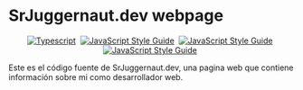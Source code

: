 # SrJuggernaut.dev webpage 
<div style="text-align:center">

[![Typescript](https://img.shields.io/badge/typescript-3178C6?style=flat&logo=TypeScript&logoColor=white)](https://www.typescriptlang.org)&nbsp;
[![JavaScript Style Guide](https://img.shields.io/badge/standardJS-f3df49?style=flat&logo=JavaScript&logoColor=000)](https://standardjs.com)&nbsp;
[![JavaScript Style Guide](https://img.shields.io/badge/commitlint-000000?style=flat&logo=commitlint&logoColor=white)](https://commitlint.js.org)&nbsp;
[![JavaScript Style Guide](https://img.shields.io/badge/eslint-4B32C3?style=flat&logo=ESLint&logoColor=white)](https://eslint.org)&nbsp;

</div>


Este es el código fuente de SrJuggernaut.dev, una pagina web que contiene información sobre mi como desarrollador web.

